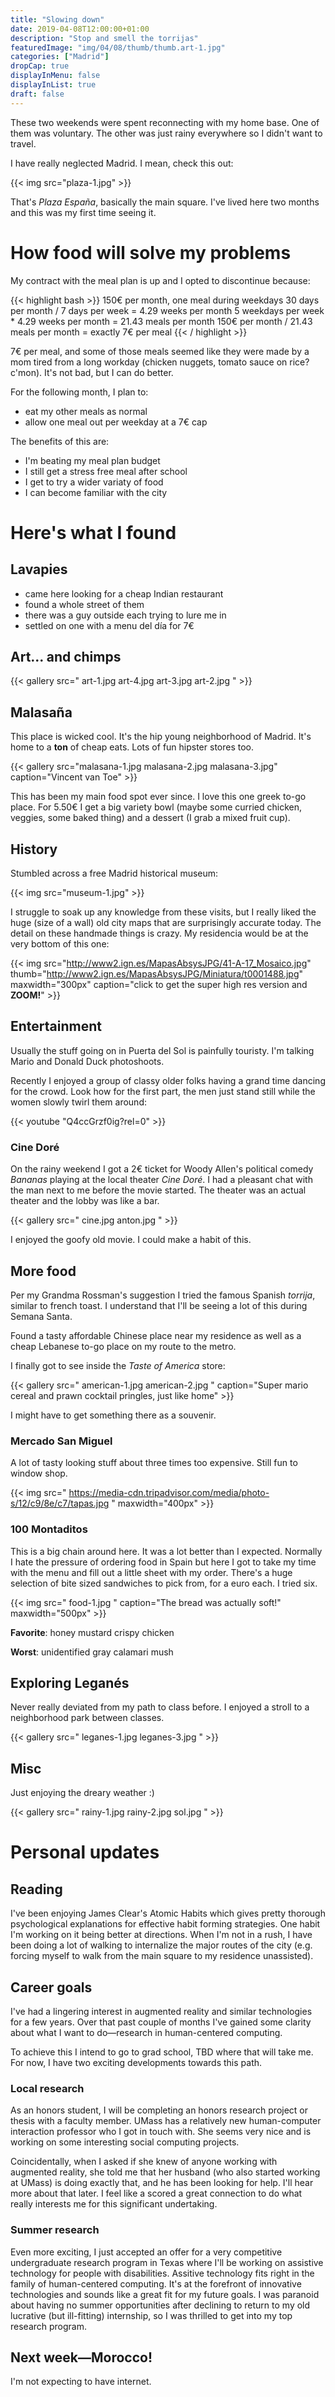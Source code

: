 ```yaml
---
title: "Slowing down"
date: 2019-04-08T12:00:00+01:00
description: "Stop and smell the torrijas"
featuredImage: "img/04/08/thumb/thumb.art-1.jpg"
categories: ["Madrid"]
dropCap: true
displayInMenu: false
displayInList: true
draft: false
---
```


These two weekends were spent reconnecting with my home base. One of them was voluntary. The other was just rainy everywhere so I didn't want to travel.

I have really neglected Madrid. I mean, check this out:

{{< img src="plaza-1.jpg" >}}

That's *Plaza España*, basically the main square. I've lived here two months and this was my first time seeing it.

# How food will solve my problems

My contract with the meal plan is up and I opted to discontinue because:

{{< highlight bash >}}
150€ per month, one meal during weekdays
30 days per month / 7 days per week = 4.29 weeks per month
5 weekdays per week * 4.29 weeks per month = 21.43 meals per month
150€ per month / 21.43 meals per month = exactly 7€ per meal
{{< / highlight >}}

7€ per meal, and some of those meals seemed like they were made by a mom tired from a long workday (chicken nuggets, tomato sauce on rice? c'mon). It's not bad, but I can do better. 

For the following month, I plan to:

* eat my other meals as normal
* allow one meal out per weekday at a 7€ cap

The benefits of this are:

* I'm beating my meal plan budget
* I still get a stress free meal after school
* I get to try a wider variaty of food
* I can become familiar with the city

# Here's what I found

## Lavapies

* came here looking for a cheap Indian restaurant
* found a whole street of them
* there was a guy outside each trying to lure me in
* settled on one with a menu del día for 7€

## Art... and chimps

{{< gallery src=" art-1.jpg art-4.jpg art-3.jpg art-2.jpg " >}}

## Malasaña

This place is wicked cool. It's the hip young neighborhood of Madrid. It's home to a **ton** of cheap eats. Lots of fun hipster stores too.

{{< gallery src="malasana-1.jpg malasana-2.jpg malasana-3.jpg" caption="Vincent van Toe" >}}

This has been my main food spot ever since. I love this one greek to-go place. For 5.50€ I get a big variety bowl (maybe some curried chicken, veggies, some baked thing) and a dessert (I grab a mixed fruit cup).

## History

Stumbled across a free Madrid historical museum:

{{< img src="museum-1.jpg" >}}
 
 I struggle to soak up any knowledge from these visits, but I really liked the huge (size of a wall) old city maps that are surprisingly accurate today. The detail on these handmade things is crazy. My residencia would be at the very bottom of this one:

{{< img src="http://www2.ign.es/MapasAbsysJPG/41-A-17_Mosaico.jpg" thumb="http://www2.ign.es/MapasAbsysJPG/Miniatura/t0001488.jpg" maxwidth="300px" caption="click to get the super high res version and **ZOOM!**" >}}


## Entertainment

Usually the stuff going on in Puerta del Sol is painfully touristy. I'm talking Mario and Donald Duck photoshoots.

Recently I enjoyed a group of classy older folks having a grand time dancing for the crowd. Look how for the first part, the men just stand still while the women slowly twirl them around:

{{< youtube "Q4ccGrzf0ig?rel=0" >}}

### Cine Doré

On the rainy weekend I got a 2€ ticket for Woody Allen's political comedy *Bananas* playing at the local theater *Cine Doré*. I had a pleasant chat with the man next to me before the movie started. The theater was an actual theater and the lobby was like a bar.

{{< gallery src=" cine.jpg anton.jpg " >}}

I enjoyed the goofy old movie. I could make a habit of this.

## More food

Per my Grandma Rossman's suggestion I tried the famous Spanish *torrija*, similar to french toast. I understand that I'll be seeing a lot of this during Semana Santa.

Found a tasty affordable Chinese place near my residence as well as a cheap Lebanese to-go place on my route to the metro.

I finally got to see inside the *Taste of America* store:

{{< gallery src=" american-1.jpg american-2.jpg " caption="Super mario cereal and prawn cocktail pringles, just like home" >}}

I might have to get something there as a souvenir.

### Mercado San Miguel

A lot of tasty looking stuff about three times too expensive. Still fun to window shop.

{{< img src=" https://media-cdn.tripadvisor.com/media/photo-s/12/c9/8e/c7/tapas.jpg " maxwidth="400px" >}}

### 100 Montaditos

This is a big chain around here. It was a lot better than I expected. Normally I hate the pressure of ordering food in Spain but here I got to take my time with the menu and fill out a little sheet with my order. There's a huge selection of bite sized sandwiches to pick from, for a euro each. I tried six.


{{< img src=" food-1.jpg " caption="The bread was actually soft!" maxwidth="500px" >}}

**Favorite**: honey mustard crispy chicken

**Worst**: unidentified gray calamari mush

## Exploring Leganés

Never really deviated from my path to class before. I enjoyed a stroll to a neighborhood park between classes.

{{< gallery src=" leganes-1.jpg leganes-3.jpg " >}}

## Misc

Just enjoying the dreary weather :)

{{< gallery src=" rainy-1.jpg rainy-2.jpg sol.jpg " >}}

# Personal updates

## Reading

I've been enjoying James Clear's Atomic Habits which gives pretty thorough psychological explanations for effective habit forming strategies. One habit I'm working on it being better at directions. When I'm not in a rush, I have been doing a lot of walking to internalize the major routes of the city (e.g. forcing myself to walk from the main square to my residence unassisted).

## Career goals

I've had a lingering interest in augmented reality and similar technologies for a few years. Over that past couple of months I've gained some clarity about what I want to do—research in human-centered computing.

To achieve this I intend to go to grad school, TBD where that will take me. For now, I have two exciting developments towards this path.

### Local research

As an honors student, I will be completing an honors research project or thesis with a faculty member. UMass has a relatively new human-computer interaction professor who I got in touch with. She seems very nice and is working on some interesting social computing projects.

Coincidentally, when I asked if she knew of anyone working with augmented reality, she told me that her husband (who also started working at UMass) is doing exactly that, and he has been looking for help. I'll hear more about that later. I feel like a scored a great connection to do what really interests me for this significant undertaking.

### Summer research

Even more exciting, I just accepted an offer for a very competitive undergraduate research program in Texas where I'll be working on assistive technology for people with disabilities. Assitive technology fits right in the family of human-centered computing. It's at the forefront of innovative technologies and sounds like a great fit for my future goals. I was paranoid about having no summer opportunities after declining to return to my old lucrative (but ill-fitting) internship, so I was thrilled to get into my top research program.

## Next week—Morocco!
I'm not expecting to have internet.
